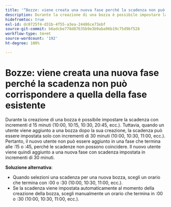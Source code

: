 ```yaml
---
title: '“Bozze: viene creata una nuova fase perché la scadenza non può corrispondere alla scadenza della fase esistente”'
description: Durante la creazione di una bozza è possibile impostare la scadenza con incrementi d 15 minuti (10:00, 10:15, 10:30, 20:45, ecc.). Tuttavia, quando un utente viene aggiunto a una bozza dopo la sua creazione, la scadenza può essere impostata solo con incrementi di 30 minuti (10:00, 10:30, 11:00, ecc.).
hidefromtoc: true
exl-id: dc0725f4-d31b-4f55-a3ea-24486ce73ebf
source-git-commit: b6adcbe778d87635b9e3b9aba96b19c75d9bf528
workflow-type: tm+mt
source-wordcount: '192'
ht-degree: 100%

---
```


# Bozze: viene creata una nuova fase perché la scadenza non può corrispondere a quella della fase esistente

<!--Requested article-->

Durante la creazione di una bozza è possibile impostare la scadenza con incrementi d 15 minuti (10:00, 10:15, 10:30, 20:45, ecc.). Tuttavia, quando un utente viene aggiunto a una bozza dopo la sua creazione, la scadenza può essere impostata solo con incrementi di 30 minuti (10:00, 10:30, 11:00, ecc.). Pertanto, il nuovo utente non può essere aggiunto in una fase che termina alle :15 o :45, perché le scadenze non possono coincidere. Il nuovo utente viene quindi aggiunto a una nuova fase con scadenza impostata in incrementi di 30 minuti.

**Soluzione alternativa**:

* Quando selezioni una scadenza per una nuova bozza, scegli un orario che termina con :00 o :30 (10:00, 10:30, 11:00, ecc.).
* Se la scadenza viene impostata automaticamente al momento della creazione della bozza, scegli manualmente un orario che termina in :00 o :30 (10:00, 10:30, 11:00, ecc.).
